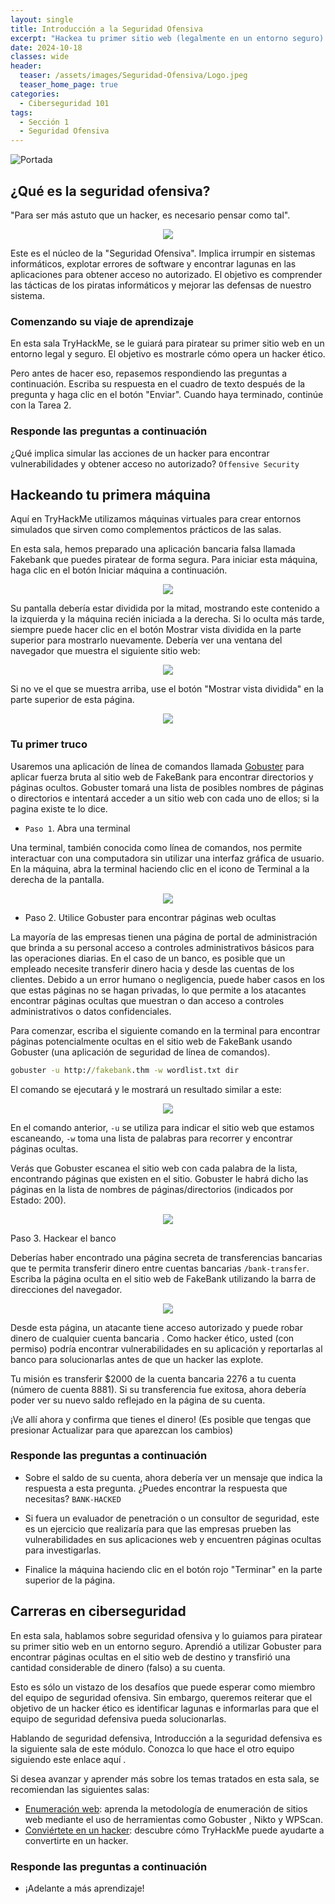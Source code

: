 ```yaml
---
layout: single
title: Introducción a la Seguridad Ofensiva
excerpt: "Hackea tu primer sitio web (legalmente en un entorno seguro) y experimenta el trabajo de un hacker ético."
date: 2024-10-18
classes: wide
header:
  teaser: /assets/images/Seguridad-Ofensiva/Logo.jpeg
  teaser_home_page: true
categories:
  - Ciberseguridad 101
tags:
  - Sección 1
  - Seguridad Ofensiva
---
```


![Portada](assets/images/Seguridad-Ofensiva/Portada.avif)

## ¿Qué es la seguridad ofensiva?
"Para ser más astuto que un hacker, es necesario pensar como tal".

<div align="center">
<img src="/assets/images/Seguridad-Ofensiva/Ofensiva.png">
</div>

Este es el núcleo de la "Seguridad Ofensiva". Implica irrumpir en sistemas informáticos, explotar errores de software y encontrar lagunas en las aplicaciones para obtener acceso no autorizado. El objetivo es comprender las tácticas de los piratas informáticos y mejorar las defensas de nuestro sistema. 

### Comenzando su viaje de aprendizaje

En esta sala TryHackMe, se le guiará para piratear su primer sitio web en un entorno legal y seguro. El objetivo es mostrarle cómo opera un hacker ético.

Pero antes de hacer eso, repasemos respondiendo las preguntas a continuación. Escriba su respuesta en el cuadro de texto después de la pregunta y haga clic en el botón "Enviar". Cuando haya terminado, continúe con la Tarea 2. 

### Responde las preguntas a continuación

¿Qué implica simular las acciones de un hacker para encontrar vulnerabilidades y obtener acceso no autorizado? `Offensive Security`

## Hackeando tu primera máquina

Aquí en TryHackMe utilizamos máquinas virtuales para crear entornos simulados que sirven como complementos prácticos de las salas.

En esta sala, hemos preparado una aplicación bancaria falsa llamada Fakebank que puedes piratear de forma segura. Para iniciar esta máquina, haga clic en el botón Iniciar máquina a continuación.

<div align="center">
<img src="/assets/images/Seguridad-Ofensiva/Iniciar.png">
</div>

Su pantalla debería estar dividida por la mitad, mostrando este contenido a la izquierda y la máquina recién iniciada a la derecha. Si lo oculta más tarde, siempre puede hacer clic en el botón Mostrar vista dividida en la parte superior para mostrarlo nuevamente. Debería ver una ventana del navegador que muestra el siguiente sitio web: 

<div align="center">
<img src="/assets/images/Seguridad-Ofensiva/FakeBank.png">
</div>

Si no ve el que se muestra arriba, use el botón "Mostrar vista dividida" en la parte superior de esta página.

<div align="center">
<img src="/assets/images/Seguridad-Ofensiva/Dividida.png">
</div>

### Tu primer truco

Usaremos una aplicación de línea de comandos llamada [Gobuster](https://github.com/OJ/gobuster) para aplicar fuerza bruta al sitio web de FakeBank para encontrar directorios y páginas ocultos. Gobuster tomará una lista de posibles nombres de páginas o directorios e intentará acceder a un sitio web con cada uno de ellos; si la pagina existe te lo dice.

- `Paso 1`. Abra una terminal

Una terminal, también conocida como línea de comandos, nos permite interactuar con una computadora sin utilizar una interfaz gráfica de usuario. En la máquina, abra la terminal haciendo clic en el icono de Terminal a la derecha de la pantalla.

<div align="center">
<img src="/assets/images/Seguridad-Ofensiva/Terminal.png">
</div>

- Paso 2. Utilice Gobuster para encontrar páginas web ocultas

La mayoría de las empresas tienen una página de portal de administración que brinda a su personal acceso a controles administrativos básicos para las operaciones diarias. En el caso de un banco, es posible que un empleado necesite transferir dinero hacia y desde las cuentas de los clientes. Debido a un error humano o negligencia, puede haber casos en los que estas páginas no se hagan privadas, lo que permite a los atacantes encontrar páginas ocultas que muestran o dan acceso a controles administrativos o datos confidenciales.

Para comenzar, escriba el siguiente comando en la terminal para encontrar páginas potencialmente ocultas en el sitio web de FakeBank usando Gobuster (una aplicación de seguridad de línea de comandos).

```cmd
gobuster -u http://fakebank.thm -w wordlist.txt dir
```

El comando se ejecutará y le mostrará un resultado similar a este:

<div align="center">
<img src="/assets/images/Seguridad-Ofensiva/Gobuster.png">
</div>

En el comando anterior, `-u` se utiliza para indicar el sitio web que estamos escaneando, `-w` toma una lista de palabras para recorrer y encontrar páginas ocultas.

Verás que Gobuster escanea el sitio web con cada palabra de la lista, encontrando páginas que existen en el sitio. Gobuster le habrá dicho las páginas en la lista de nombres de páginas/directorios (indicados por Estado: 200).

<div align="center">
<img src="/assets/images/Seguridad-Ofensiva/Estado.png">
</div>

Paso 3. Hackear el banco

Deberías haber encontrado una página secreta de transferencias bancarias que te permita transferir dinero entre cuentas bancarias `/bank-transfer`. Escriba la página oculta en el sitio web de FakeBank utilizando la barra de direcciones del navegador.

<div align="center">
<img src="/assets/images/Seguridad-Ofensiva/Transfer.png">
</div>

Desde esta página, un atacante tiene acceso autorizado y puede robar dinero de cualquier cuenta bancaria . Como hacker ético, usted (con permiso) podría encontrar vulnerabilidades en su aplicación y reportarlas al banco para solucionarlas antes de que un hacker las explote.

Tu misión es transferir $2000 de la cuenta bancaria 2276 a tu cuenta (número de cuenta 8881). Si su transferencia fue exitosa, ahora debería poder ver su nuevo saldo reflejado en la página de su cuenta.

¡Ve allí ahora y confirma que tienes el dinero! (Es posible que tengas que presionar Actualizar para que aparezcan los cambios)

### Responde las preguntas a continuación
- Sobre el saldo de su cuenta, ahora debería ver un mensaje que indica la respuesta a esta pregunta. ¿Puedes encontrar la respuesta que necesitas? `BANK-HACKED`

- Si fuera un evaluador de penetración o un consultor de seguridad, este es un ejercicio que realizaría para que las empresas prueben las vulnerabilidades en sus aplicaciones web y encuentren páginas ocultas para investigarlas. 

- Finalice la máquina haciendo clic en el botón rojo "Terminar" en la parte superior de la página. 

## Carreras en ciberseguridad
En esta sala, hablamos sobre seguridad ofensiva y lo guiamos para piratear su primer sitio web en un entorno seguro. Aprendió a utilizar Gobuster para encontrar páginas ocultas en el sitio web de destino y transfirió una cantidad considerable de dinero (falso) a su cuenta.

Esto es sólo un vistazo de los desafíos que puede esperar como miembro del equipo de seguridad ofensiva. Sin embargo, queremos reiterar que el objetivo de un hacker ético es identificar lagunas e informarlas para que el equipo de seguridad defensiva pueda solucionarlas.

Hablando de seguridad defensiva, Introducción a la seguridad defensiva es la siguiente sala de este módulo. Conozca lo que hace el otro equipo siguiendo este enlace aquí .

Si desea avanzar y aprender más sobre los temas tratados en esta sala, se recomiendan las siguientes salas:

- [Enumeración web](): aprenda la metodología de enumeración de sitios web mediante el uso de herramientas como Gobuster , Nikto y WPScan.
- [Conviértete en un hacker](): descubre cómo TryHackMe puede ayudarte a convertirte en un hacker. 

### Responde las preguntas a continuación
- ¡Adelante a más aprendizaje! 